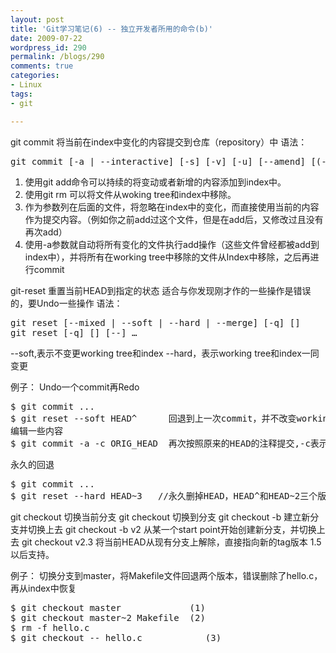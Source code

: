 ```yaml
---
layout: post
title: 'Git学习笔记(6) -- 独立开发者所用的命令(b)'
date: 2009-07-22
wordpress_id: 290
permalink: /blogs/290
comments: true
categories:
- Linux
tags:
- git

---
```

git commit 将当前在index中变化的内容提交到仓库（repository）中
语法：
<pre class="prettyprint linenums">git commit [-a | --interactive] [-s] [-v] [-u] [--amend] [(-c | -C) ] [-F  | -m ] [--allow-empty] [--no-verify] [-e] [--author=] [--cleanup=] [--] [[-i | -o ]…]</pre>
<ol>
	<li>使用git add命令可以持续的将变动或者新增的内容添加到index中。</li>
	<li>使用git rm 可以将文件从woking tree和index中移除。</li>
	<li>作为参数列在后面的文件，将忽略在index中的变化，而直接使用当前的内容作为提交内容。（例如你之前add过这个文件，但是在add后，又修改过且没有再次add）</li>
	<li>使用-a参数就自动将所有变化的文件执行add操作（这些文件曾经都被add到index中），并将所有在working tree中移除的文件从Index中移除，之后再进行commit</li>
</ol>

git-reset 重置当前HEAD到指定的状态
适合与你发现刚才作的一些操作是错误的，要Undo一些操作
语法：
<pre class="prettyprint linenums">
git reset [--mixed | --soft | --hard | --merge] [-q] [<commit>] 
git reset [-q] [<commit>] [--] <paths>…
</pre>
--soft,表示不变更working tree和index
--hard，表示working tree和index一同变更

例子：
Undo一个commit再Redo
<pre class="prettyprint linenums">
$ git commit ...
$ git reset --soft HEAD^      回退到上一次commit，并不改变workingtree和index
编辑一些内容
$ git commit -a -c ORIG_HEAD  再次按照原来的HEAD的注释提交,-c表示使用原来的commit时候的注释
</pre>

永久的回退
<pre class="prettyprint linenums">
$ git commit ...
$ git reset --hard HEAD~3   //永久删掉HEAD，HEAD^和HEAD~2三个版本
</pre>

git checkout 切换当前分支
git checkout <branch> 切换到<branch>分支
git checkout -b <new branch> 建立新分支并切换上去
git checkout -b <new branch> v2 从某一个start point开始创建新分支，并切换上去
git checkout v2.3 将当前HEAD从现有分支上解除，直接指向新的tag版本 1.5以后支持。

例子：
切换分支到master，将Makefile文件回退两个版本，错误删除了hello.c，再从index中恢复
<pre class="prettyprint linenums">
$ git checkout master             (1)
$ git checkout master~2 Makefile  (2)
$ rm -f hello.c
$ git checkout -- hello.c            (3)
</pre>

